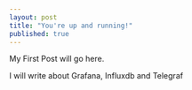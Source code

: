 ```yaml
---
layout: post
title: "You're up and running!"
published: true
---
```


My First Post will go here.

I will write about Grafana, Influxdb and Telegraf